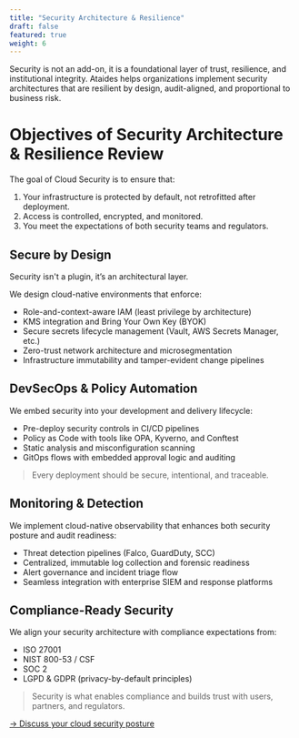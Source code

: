 ```yaml
---
title: "Security Architecture & Resilience"
draft: false
featured: true
weight: 6
---
```


Security is not an add-on, it is a foundational layer of trust, resilience, and institutional integrity. Ataides helps organizations implement security architectures that are resilient by design, audit-aligned, and proportional to business risk.
<!--more-->

# Objectives of Security Architecture & Resilience Review

The goal of Cloud Security is to ensure that:

1. Your infrastructure is protected by default, not retrofitted after deployment.
2. Access is controlled, encrypted, and monitored.
3. You meet the expectations of both security teams and regulators.

## Secure by Design

Security isn't a plugin, it’s an architectural layer.

We design cloud-native environments that enforce:

- Role-and-context-aware IAM (least privilege by architecture)
- KMS integration and Bring Your Own Key (BYOK)
- Secure secrets lifecycle management (Vault, AWS Secrets Manager, etc.)
- Zero-trust network architecture and microsegmentation
- Infrastructure immutability and tamper-evident change pipelines

## DevSecOps & Policy Automation

We embed security into your development and delivery lifecycle:

- Pre-deploy security controls in CI/CD pipelines
- Policy as Code with tools like OPA, Kyverno, and Conftest
- Static analysis and misconfiguration scanning
- GitOps flows with embedded approval logic and auditing

> Every deployment should be secure, intentional, and traceable.

## Monitoring & Detection

We implement cloud-native observability that enhances both security posture and audit readiness:

- Threat detection pipelines (Falco, GuardDuty, SCC)
- Centralized, immutable log collection and forensic readiness
- Alert governance and incident triage flow
- Seamless integration with enterprise SIEM and response platforms

## Compliance-Ready Security

We align your security architecture with compliance expectations from:

- ISO 27001
- NIST 800-53 / CSF
- SOC 2
- LGPD & GDPR (privacy-by-default principles)

> Security is what enables compliance and builds trust with users, partners, and regulators.

[→ Discuss your cloud security posture](/contact)